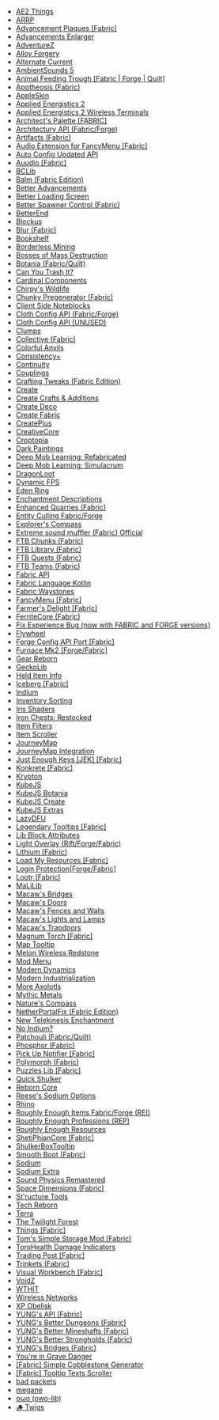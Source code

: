 * [AE2 Things](https://www.curseforge.com/minecraft/mc-mods/ae2things)  
* [ARRP](https://www.curseforge.com/minecraft/mc-mods/arrp)  
* [Advancement Plaques [Fabric]](https://www.curseforge.com/minecraft/mc-mods/advancement-plaques-fabric)  
* [Advancements Enlarger](https://www.curseforge.com/minecraft/mc-mods/advancements-enlarger)  
* [AdventureZ](https://www.curseforge.com/minecraft/mc-mods/adventurez)  
* [Alloy Forgery](https://www.curseforge.com/minecraft/mc-mods/alloy-forgery)  
* [Alternate Current](https://www.curseforge.com/minecraft/mc-mods/alternate-current)  
* [AmbientSounds 5](https://www.curseforge.com/minecraft/mc-mods/ambientsounds)  
* [Animal Feeding Trough [Fabric | Forge | Quilt]](https://www.curseforge.com/minecraft/mc-mods/animal-feeding-trough)  
* [Apotheosis (Fabric)](https://www.curseforge.com/minecraft/mc-mods/apotheosis-fabric)  
* [AppleSkin](https://www.curseforge.com/minecraft/mc-mods/appleskin)  
* [Applied Energistics 2](https://www.curseforge.com/minecraft/mc-mods/applied-energistics-2)  
* [Applied Energistics 2 Wireless Terminals](https://www.curseforge.com/minecraft/mc-mods/applied-energistics-2-wireless-terminals)  
* [Architect's Palette [FABRIC]](https://www.curseforge.com/minecraft/mc-mods/architects-palette-fabric)  
* [Architectury API (Fabric/Forge)](https://www.curseforge.com/minecraft/mc-mods/architectury-api)  
* [Artifacts (Fabric)](https://www.curseforge.com/minecraft/mc-mods/artifacts-fabric)  
* [Audio Extension for FancyMenu [Fabric]](https://www.curseforge.com/minecraft/mc-mods/audio-extension-for-fancymenu-fabric)  
* [Auto Config Updated API](https://www.curseforge.com/minecraft/mc-mods/auto-config-updated-api)  
* [Auudio [Fabric]](https://www.curseforge.com/minecraft/mc-mods/auudio-fabric)  
* [BCLib](https://www.curseforge.com/minecraft/mc-mods/bclib)  
* [Balm (Fabric Edition)](https://www.curseforge.com/minecraft/mc-mods/balm-fabric)  
* [Better Advancements](https://www.curseforge.com/minecraft/mc-mods/better-advancements)  
* [Better Loading Screen](https://www.curseforge.com/minecraft/mc-mods/betterloadingscreen)  
* [Better Spawner Control (Fabric)](https://www.curseforge.com/minecraft/mc-mods/better-spawner-control-fabric)  
* [BetterEnd](https://www.curseforge.com/minecraft/mc-mods/betterend)  
* [Blockus](https://www.curseforge.com/minecraft/mc-mods/blockus)  
* [Blur (Fabric)](https://www.curseforge.com/minecraft/mc-mods/blur-fabric)  
* [Bookshelf](https://www.curseforge.com/minecraft/mc-mods/bookshelf)  
* [Borderless Mining](https://www.curseforge.com/minecraft/mc-mods/borderless-mining)  
* [Bosses of Mass Destruction](https://www.curseforge.com/minecraft/mc-mods/bosses-of-mass-destruction)  
* [Botania (Fabric/Quilt)](https://www.curseforge.com/minecraft/mc-mods/botania-fabric)  
* [Can You Trash It?](https://www.curseforge.com/minecraft/mc-mods/can-you-trash-it)  
* [Cardinal Components](https://www.curseforge.com/minecraft/mc-mods/cardinal-components)  
* [Chirpy's Wildlife](https://www.curseforge.com/minecraft/mc-mods/chirpys-wildlife)  
* [Chunky Pregenerator (Fabric)](https://www.curseforge.com/minecraft/mc-mods/chunky-pregenerator)  
* [Client Side Noteblocks](https://www.curseforge.com/minecraft/mc-mods/client-side-noteblocks)  
* [Cloth Config API (Fabric/Forge)](https://www.curseforge.com/minecraft/mc-mods/cloth-config)  
* [Cloth Config API (UNUSED)](https://www.curseforge.com/minecraft/mc-mods/cloth-config-legacy)  
* [Clumps](https://www.curseforge.com/minecraft/mc-mods/clumps)  
* [Collective (Fabric)](https://www.curseforge.com/minecraft/mc-mods/collective-fabric)  
* [Colorful Anvils](https://www.curseforge.com/minecraft/mc-mods/colorful-anvils)  
* [Consistency+](https://www.curseforge.com/minecraft/mc-mods/consistencyplus)  
* [Continuity](https://www.curseforge.com/minecraft/mc-mods/continuity)  
* [Couplings](https://www.curseforge.com/minecraft/mc-mods/couplings)  
* [Crafting Tweaks (Fabric Edition)](https://www.curseforge.com/minecraft/mc-mods/crafting-tweaks-fabric)  
* [Create](https://www.curseforge.com/minecraft/mc-mods/create)  
* [Create Crafts & Additions](https://www.curseforge.com/minecraft/mc-mods/createaddition)  
* [Create Deco](https://www.curseforge.com/minecraft/mc-mods/create-deco)  
* [Create Fabric](https://www.curseforge.com/minecraft/mc-mods/create-fabric)  
* [CreatePlus](https://www.curseforge.com/minecraft/mc-mods/createplus)  
* [CreativeCore](https://www.curseforge.com/minecraft/mc-mods/creativecore)  
* [Croptopia](https://www.curseforge.com/minecraft/mc-mods/croptopia)  
* [Dark Paintings](https://www.curseforge.com/minecraft/mc-mods/dark-paintings)  
* [Deep Mob Learning: Refabricated](https://www.curseforge.com/minecraft/mc-mods/deep-mob-learning-refabricated)  
* [Deep Mob Learning: Simulacrum](https://www.curseforge.com/minecraft/mc-mods/deep-mob-learning-simulacrum)  
* [DragonLoot](https://www.curseforge.com/minecraft/mc-mods/dragonloot)  
* [Dynamic FPS](https://www.curseforge.com/minecraft/mc-mods/dynamic-fps)  
* [Eden Ring](https://www.curseforge.com/minecraft/mc-mods/eden-ring)  
* [Enchantment Descriptions](https://www.curseforge.com/minecraft/mc-mods/enchantment-descriptions)  
* [Enhanced Quarries (Fabric)](https://www.curseforge.com/minecraft/mc-mods/enhancedquarries)  
* [Entity Culling Fabric/Forge](https://www.curseforge.com/minecraft/mc-mods/entityculling)  
* [Explorer's Compass](https://www.curseforge.com/minecraft/mc-mods/explorers-compass)  
* [Extreme sound muffler (Fabric) Official](https://www.curseforge.com/minecraft/mc-mods/extreme-sound-muffler-fabric-official)  
* [FTB Chunks (Fabric)](https://www.curseforge.com/minecraft/mc-mods/ftb-chunks-fabric)  
* [FTB Library (Fabric)](https://www.curseforge.com/minecraft/mc-mods/ftb-library-fabric)  
* [FTB Quests (Fabric)](https://www.curseforge.com/minecraft/mc-mods/ftb-quests-fabric)  
* [FTB Teams (Fabric)](https://www.curseforge.com/minecraft/mc-mods/ftb-teams-fabric)  
* [Fabric API](https://www.curseforge.com/minecraft/mc-mods/fabric-api)  
* [Fabric Language Kotlin](https://www.curseforge.com/minecraft/mc-mods/fabric-language-kotlin)  
* [Fabric Waystones](https://www.curseforge.com/minecraft/mc-mods/fabric-waystones)  
* [FancyMenu [Fabric]](https://www.curseforge.com/minecraft/mc-mods/fancymenu-fabric)  
* [Farmer's Delight [Fabric]](https://www.curseforge.com/minecraft/mc-mods/farmers-delight-fabric)  
* [FerriteCore (Fabric)](https://www.curseforge.com/minecraft/mc-mods/ferritecore-fabric)  
* [Fix Experience Bug (now with FABRIC and FORGE versions)](https://www.curseforge.com/minecraft/mc-mods/fix-experience-bug)  
* [Flywheel](https://www.curseforge.com/minecraft/mc-mods/flywheel)  
* [Forge Config API Port [Fabric]](https://www.curseforge.com/minecraft/mc-mods/forge-config-api-port-fabric)  
* [Furnace Mk2 [Forge/Fabric]](https://www.curseforge.com/minecraft/mc-mods/furnace-mk2)  
* [Gear Reborn](https://www.curseforge.com/minecraft/mc-mods/gearreborn)  
* [GeckoLib](https://www.curseforge.com/minecraft/mc-mods/geckolib)  
* [Held Item Info](https://www.curseforge.com/minecraft/mc-mods/held-item-info)  
* [Iceberg [Fabric]](https://www.curseforge.com/minecraft/mc-mods/iceberg-fabric)  
* [Indium](https://www.curseforge.com/minecraft/mc-mods/indium)  
* [Inventory Sorting](https://www.curseforge.com/minecraft/mc-mods/inventory-sorting)  
* [Iris Shaders](https://www.curseforge.com/minecraft/mc-mods/irisshaders)  
* [Iron Chests: Restocked](https://www.curseforge.com/minecraft/mc-mods/ironchests)  
* [Item Filters](https://www.curseforge.com/minecraft/mc-mods/item-filters)  
* [Item Scroller](https://www.curseforge.com/minecraft/mc-mods/item-scroller)  
* [JourneyMap](https://www.curseforge.com/minecraft/mc-mods/journeymap)  
* [JourneyMap Integration](https://www.curseforge.com/minecraft/mc-mods/journeymap-integration)  
* [Just Enough Keys [JEK] [Fabric]](https://www.curseforge.com/minecraft/mc-mods/just-enough-keys-fabric)  
* [Konkrete [Fabric]](https://www.curseforge.com/minecraft/mc-mods/konkrete-fabric)  
* [Krypton](https://www.curseforge.com/minecraft/mc-mods/krypton)  
* [KubeJS](https://www.curseforge.com/minecraft/mc-mods/kubejs)  
* [KubeJS Botania](https://www.curseforge.com/minecraft/mc-mods/kubejs-botania)  
* [KubeJS Create](https://www.curseforge.com/minecraft/mc-mods/kubejs-create)  
* [KubeJS Extras](https://www.curseforge.com/minecraft/mc-mods/kubejs-extras)  
* [LazyDFU](https://www.curseforge.com/minecraft/mc-mods/lazydfu)  
* [Legendary Tooltips [Fabric]](https://www.curseforge.com/minecraft/mc-mods/legendary-tooltips-fabric)  
* [Lib Block Attributes](https://www.curseforge.com/minecraft/mc-mods/libblockattributes)  
* [Light Overlay (Rift/Forge/Fabric)](https://www.curseforge.com/minecraft/mc-mods/light-overlay)  
* [Lithium (Fabric)](https://www.curseforge.com/minecraft/mc-mods/lithium)  
* [Load My Resources [Fabric]](https://www.curseforge.com/minecraft/mc-mods/load-my-resources-fabric)  
* [Login Protection[Forge/Fabric]](https://www.curseforge.com/minecraft/mc-mods/login-protection)  
* [Lootr (Fabric)](https://www.curseforge.com/minecraft/mc-mods/lootr-fabric)  
* [MaLiLib](https://www.curseforge.com/minecraft/mc-mods/malilib)  
* [Macaw's Bridges](https://www.curseforge.com/minecraft/mc-mods/macaws-bridges)  
* [Macaw's Doors](https://www.curseforge.com/minecraft/mc-mods/macaws-doors)  
* [Macaw's Fences and Walls](https://www.curseforge.com/minecraft/mc-mods/macaws-fences-and-walls)  
* [Macaw's Lights and Lamps](https://www.curseforge.com/minecraft/mc-mods/macaws-lights-and-lamps)  
* [Macaw's Trapdoors](https://www.curseforge.com/minecraft/mc-mods/macaws-trapdoors)  
* [Magnum Torch [Fabric]](https://www.curseforge.com/minecraft/mc-mods/magnum-torch-fabric)  
* [Map Tooltip](https://www.curseforge.com/minecraft/mc-mods/map-tooltip)  
* [Melon Wireless Redstone](https://www.curseforge.com/minecraft/mc-mods/melon-wireless-redstone)  
* [Mod Menu](https://www.curseforge.com/minecraft/mc-mods/modmenu)  
* [Modern Dynamics](https://www.curseforge.com/minecraft/mc-mods/modern-dynamics)  
* [Modern Industrialization](https://www.curseforge.com/minecraft/mc-mods/modern-industrialization)  
* [More Axolotls](https://www.curseforge.com/minecraft/mc-mods/more-axolotls)  
* [Mythic Metals](https://www.curseforge.com/minecraft/mc-mods/mythicmetals)  
* [Nature's Compass](https://www.curseforge.com/minecraft/mc-mods/natures-compass)  
* [NetherPortalFix (Fabric Edition)](https://www.curseforge.com/minecraft/mc-mods/netherportalfix-fabric)  
* [New Telekinesis Enchantment](https://www.curseforge.com/minecraft/mc-mods/telekinesis-enchantment-fabric)  
* [No Indium?](https://www.curseforge.com/minecraft/mc-mods/no-indium)  
* [Patchouli (Fabric/Quilt)](https://www.curseforge.com/minecraft/mc-mods/patchouli-fabric)  
* [Phosphor (Fabric)](https://www.curseforge.com/minecraft/mc-mods/phosphor)  
* [Pick Up Notifier [Fabric]](https://www.curseforge.com/minecraft/mc-mods/pick-up-notifier-fabric)  
* [Polymorph (Fabric)](https://www.curseforge.com/minecraft/mc-mods/polymorph-fabric)  
* [Puzzles Lib [Fabric]](https://www.curseforge.com/minecraft/mc-mods/puzzles-lib-fabric)  
* [Quick Shulker](https://www.curseforge.com/minecraft/mc-mods/quick-shulker)  
* [Reborn Core](https://www.curseforge.com/minecraft/mc-mods/reborncore)  
* [Reese's Sodium Options](https://www.curseforge.com/minecraft/mc-mods/reeses-sodium-options)  
* [Rhino](https://www.curseforge.com/minecraft/mc-mods/rhino)  
* [Roughly Enough Items Fabric/Forge (REI)](https://www.curseforge.com/minecraft/mc-mods/roughly-enough-items)  
* [Roughly Enough Professions (REP)](https://www.curseforge.com/minecraft/mc-mods/roughly-enough-professions-rep)  
* [Roughly Enough Resources](https://www.curseforge.com/minecraft/mc-mods/roughly-enough-resources)  
* [ShetiPhianCore [Fabric]](https://www.curseforge.com/minecraft/mc-mods/shetiphiancore-fabric)  
* [ShulkerBoxTooltip](https://www.curseforge.com/minecraft/mc-mods/shulkerboxtooltip)  
* [Smooth Boot (Fabric)](https://www.curseforge.com/minecraft/mc-mods/smooth-boot)  
* [Sodium](https://www.curseforge.com/minecraft/mc-mods/sodium)  
* [Sodium Extra](https://www.curseforge.com/minecraft/mc-mods/sodium-extra)  
* [Sound Physics Remastered](https://www.curseforge.com/minecraft/mc-mods/sound-physics-remastered)  
* [Space Dimensions (Fabric)](https://www.curseforge.com/minecraft/mc-mods/moon-and-space-dimensions-fabric)  
* [St'ructure Tools](https://www.curseforge.com/minecraft/mc-mods/structure-tools)  
* [Tech Reborn](https://www.curseforge.com/minecraft/mc-mods/techreborn)  
* [Terra](https://modrinth.com/mod/terra)  
* [The Twilight Forest](https://www.curseforge.com/minecraft/mc-mods/the-twilight-forest?FORM=LFACTRE)  
* [Things [Fabric]](https://www.curseforge.com/minecraft/mc-mods/things-fabric)  
* [Tom's Simple Storage Mod (Fabric)](https://www.curseforge.com/minecraft/mc-mods/toms-storage-fabric)  
* [ToroHealth Damage Indicators](https://www.curseforge.com/minecraft/mc-mods/torohealth-damage-indicators)  
* [Trading Post [Fabric]](https://www.curseforge.com/minecraft/mc-mods/trading-post-fabric)  
* [Trinkets (Fabric)](https://www.curseforge.com/minecraft/mc-mods/trinkets)  
* [Visual Workbench [Fabric]](https://www.curseforge.com/minecraft/mc-mods/visual-workbench-fabric)  
* [VoidZ](https://www.curseforge.com/minecraft/mc-mods/voidz)  
* [WTHIT](https://www.curseforge.com/minecraft/mc-mods/wthit)  
* [Wireless Networks](https://www.curseforge.com/minecraft/mc-mods/wireless-networks)  
* [XP Obelisk](https://www.curseforge.com/minecraft/mc-mods/xp-obelisk)  
* [YUNG's API (Fabric)](https://www.curseforge.com/minecraft/mc-mods/yungs-api-fabric)  
* [YUNG's Better Dungeons (Fabric)](https://www.curseforge.com/minecraft/mc-mods/yungs-better-dungeons-fabric)  
* [YUNG's Better Mineshafts (Fabric)](https://www.curseforge.com/minecraft/mc-mods/yungs-better-mineshafts-fabric)  
* [YUNG's Better Strongholds (Fabric)](https://www.curseforge.com/minecraft/mc-mods/yungs-better-strongholds-fabric)  
* [YUNG's Bridges (Fabric)](https://www.curseforge.com/minecraft/mc-mods/yungs-bridges-fabric)  
* [You're in Grave Danger](https://www.curseforge.com/minecraft/mc-mods/youre-in-grave-danger)  
* [[Fabric] Simple Cobblestone Generator](https://www.curseforge.com/minecraft/mc-mods/simple-cobblestone-generator)  
* [[Fabric] Tooltip Texts Scroller](https://www.curseforge.com/minecraft/mc-mods/fabric-tooltip-texts-scroller)  
* [bad packets](https://www.curseforge.com/minecraft/mc-mods/badpackets)  
* [megane](https://www.curseforge.com/minecraft/mc-mods/megane)  
* [oωo (owo-lib)](https://www.curseforge.com/minecraft/mc-mods/owo-lib)  
* [🪵 Twigs](https://www.curseforge.com/minecraft/mc-mods/twigs)  
